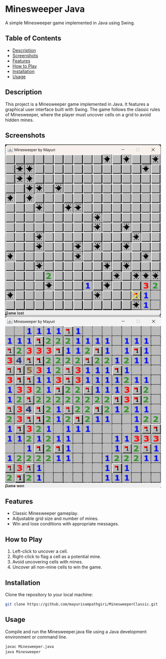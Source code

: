 # Minesweeper Java

A simple Minesweeper game implemented in Java using Swing.

## Table of Contents

- [Description](#description)
- [Screenshots](#screenshots)
- [Features](#features)
- [How to Play](#how-to-play)
- [Installation](#installation)
- [Usage](#usage)

## Description

This project is a Minesweeper game implemented in Java. It features a graphical user interface built with Swing. The game follows the classic rules of Minesweeper, where the player must uncover cells on a grid to avoid hidden mines.

## Screenshots

![Screenshot 1](screenshots\lost-game.png)
![Screenshot 2](screenshots\win-game.png)

## Features

- Classic Minesweeper gameplay.
- Adjustable grid size and number of mines.
- Win and lose conditions with appropriate messages.

## How to Play

1. Left-click to uncover a cell.
2. Right-click to flag a cell as a potential mine.
3. Avoid uncovering cells with mines.
4. Uncover all non-mine cells to win the game.

## Installation

Clone the repository to your local machine:

```bash
git clone https://github.com/mayurisampathgiri/MinesweeperClassic.git
```

##  Usage 

Compile and run the Minesweeper.java file using a Java development environment or command line.

```bash
javac Minesweeper.java
java Minesweeper
```
